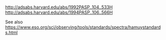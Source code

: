 http://adsabs.harvard.edu/abs/1992PASP..104..533H
http://adsabs.harvard.edu/abs/1994PASP..106..566H

See also https://www.eso.org/sci/observing/tools/standards/spectra/hamuystandards.html
